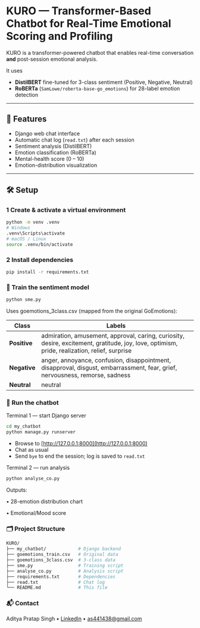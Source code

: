 # KURO — Transformer-Based Chatbot for Real-Time Emotional Scoring and Profiling

KURO is a transformer-powered chatbot that enables real-time conversation **and** post-session emotional analysis.

It uses  
- **DistilBERT** fine-tuned for 3-class sentiment (Positive, Negative, Neutral)  
- **RoBERTa** (`SamLowe/roberta-base-go_emotions`) for 28-label emotion detection  

---

## 🚀 Features
- Django web chat interface  
- Automatic chat log (`read.txt`) after each session  
- Sentiment analysis (DistilBERT)  
- Emotion classification (RoBERTa)  
- Mental-health score (0 – 10)  
- Emotion-distribution visualization  

---

## 🛠️ Setup

### 1  Create & activate a virtual environment
```bash
python -m venv .venv
# Windows
.venv\Scripts\activate
# macOS / Linux
source .venv/bin/activate
```
### 2 Install dependencies
```bash
pip install -r requirements.txt
```

### 🧪 Train the sentiment model
```bash
python sme.py
```
Uses goemotions_3class.csv (mapped from the original GoEmotions):

| Class        | Labels                                                                                                                                       |
| ------------ | -------------------------------------------------------------------------------------------------------------------------------------------- |
| **Positive** | admiration, amusement, approval, caring, curiosity, desire, excitement, gratitude, joy, love, optimism, pride, realization, relief, surprise |
| **Negative** | anger, annoyance, confusion, disappointment, disapproval, disgust, embarrassment, fear, grief, nervousness, remorse, sadness                 |
| **Neutral**  | neutral                                                                                                                                      |

### 💬 Run the chatbot
Terminal 1 — start Django server
```bash
cd my_chatbot
python manage.py runserver
```
- Browse to [http://127.0.0.1:8000](http://127.0.0.1:8000)
- Chat as usual
- Send `bye` to end the session; log is saved to `read.txt`
  
Terminal 2 — run analysis
```bash
python analyse_co.py
```
Outputs:

• 28-emotion distribution chart

• Emotional/Mood score


### 🗂️ Project Structure
```bash
KURO/
├── my_chatbot/            # Django backend
├── goemotions_train.csv   # Original data
├── goemotions_3class.csv  # 3-class data
├── sme.py                 # Training script
├── analyse_co.py          # Analysis script
├── requirements.txt       # Dependencies
├── read.txt               # Chat log
└── README.md              # This file
```

### 📬 Contact
Aditya Pratap Singh • [LinkedIn](https://www.linkedin.com/in/aditya-pratap-singh-8b901a273/)
 • as441438@gmail.com


